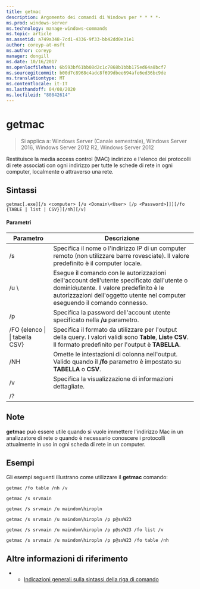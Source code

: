 ```yaml
---
title: getmac
description: Argomento dei comandi di Windows per * * * *-
ms.prod: windows-server
ms.technology: manage-windows-commands
ms.topic: article
ms.assetid: a749a348-7cd1-4336-9f33-bb42dd0e31e1
author: coreyp-at-msft
ms.author: coreyp
manager: dongill
ms.date: 10/16/2017
ms.openlocfilehash: 6b593bf61bb08d2c1c7868b1bbb175ed64a8bcf7
ms.sourcegitcommit: b00d7c8968c4adc8f699dbee694afe6ed36bc9de
ms.translationtype: MT
ms.contentlocale: it-IT
ms.lasthandoff: 04/08/2020
ms.locfileid: "80842614"
---
```

# <a name="getmac"></a>getmac

>Si applica a: Windows Server (Canale semestrale), Windows Server 2016, Windows Server 2012 R2, Windows Server 2012

Restituisce la media access control (MAC) indirizzo e l'elenco dei protocolli di rete associati con ogni indirizzo per tutte le schede di rete in ogni computer, localmente o attraverso una rete. 
## <a name="syntax"></a>Sintassi
```
getmac[.exe][/s <computer> [/u <Domain\<User> [/p <Password>]]][/fo {TABLE | list | CSV}][/nh][/v]
```
#### <a name="parameters"></a>Parametri

|             Parametro              |                                                                                          Descrizione                                                                                          |
|------------------------------------|-----------------------------------------------------------------------------------------------------------------------------------------------------------------------------------------------|
|           /s <computer>            |                                      Specifica il nome o l'indirizzo IP di un computer remoto (non utilizzare barre rovesciate). Il valore predefinito è il computer locale.                                       |
|        /u <Domain>\\<User>         | Esegue il comando con le autorizzazioni dell'account dell'utente specificato dall'utente o dominio\utente. Il valore predefinito è le autorizzazioni dell'oggetto utente nel computer eseguendo il comando connesso. |
|           /p <Password>            |                                                     Specifica la password dell'account utente specificato nella **/u** parametro.                                                     |
| /FO {elenco &#124; &#124; tabella CSV} |                       Specifica il formato da utilizzare per l'output della query. I valori validi sono **Table**, **List**e **CSV**. Il formato predefinito per l'output è **TABELLA**.                        |
|                /NH                 |                                             Omette le intestazioni di colonna nell'output. Valido quando il **/fo** parametro è impostato su **TABELLA** o **CSV**.                                              |
|                 /v                 |                                                                    Specifica la visualizzazione di informazioni dettagliate.                                                                     |
|                 /?                 |                                                                                                                                                                                               |

## <a name="remarks"></a>Note
**getmac** può essere utile quando si vuole immettere l'indirizzo Mac in un analizzatore di rete o quando è necessario conoscere i protocolli attualmente in uso in ogni scheda di rete in un computer.
## <a name="examples"></a><a name=BKMK_Examples></a>Esempi
Gli esempi seguenti illustrano come utilizzare il **getmac** comando:
```
getmac /fo table /nh /v
```
```
getmac /s srvmain
```
```
getmac /s srvmain /u maindom\hiropln
```
```
getmac /s srvmain /u maindom\hiropln /p p@ssW23
```
```
getmac /s srvmain /u maindom\hiropln /p p@ssW23 /fo list /v
```
```
getmac /s srvmain /u maindom\hiropln /p p@ssW23 /fo table /nh
```
## <a name="additional-references"></a>Altre informazioni di riferimento
-   - [Indicazioni generali sulla sintassi della riga di comando](command-line-syntax-key.md)
